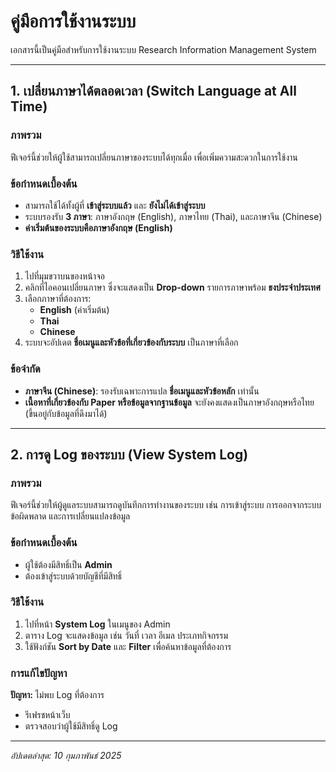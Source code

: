 # คู่มือการใช้งานระบบ

เอกสารนี้เป็นคู่มือสำหรับการใช้งานระบบ Research Information Management System

---

## 1. เปลี่ยนภาษาได้ตลอดเวลา (Switch Language at All Time)

### ภาพรวม
ฟีเจอร์นี้ช่วยให้ผู้ใช้สามารถเปลี่ยนภาษาของระบบได้ทุกเมื่อ เพื่อเพิ่มความสะดวกในการใช้งาน

### ข้อกำหนดเบื้องต้น
- สามารถใช้ได้ทั้งผู้ที่ **เข้าสู่ระบบแล้ว** และ **ยังไม่ได้เข้าสู่ระบบ**
- ระบบรองรับ **3 ภาษา**: ภาษาอังกฤษ (English), ภาษาไทย (Thai), และภาษาจีน (Chinese)
- **ค่าเริ่มต้นของระบบคือภาษาอังกฤษ (English)**

### วิธีใช้งาน
1. ไปที่มุมขวาบนของหน้าจอ
2. คลิกที่ไอคอนเปลี่ยนภาษา ซึ่งจะแสดงเป็น **Drop-down** รายการภาษาพร้อม **ธงประจำประเทศ**
3. เลือกภาษาที่ต้องการ: 
   - **English** (ค่าเริ่มต้น)
   - **Thai**
   - **Chinese**
4. ระบบจะอัปเดต **ชื่อเมนูและหัวข้อที่เกี่ยวข้องกับระบบ** เป็นภาษาที่เลือก

### ข้อจำกัด
- **ภาษาจีน (Chinese)**: รองรับเฉพาะการแปล **ชื่อเมนูและหัวข้อหลัก** เท่านั้น
- **เนื้อหาที่เกี่ยวข้องกับ Paper หรือข้อมูลจากฐานข้อมูล** จะยังคงแสดงเป็นภาษาอังกฤษหรือไทย (ขึ้นอยู่กับข้อมูลที่ดึงมาได้)

<!-- ### การแก้ไขปัญหา
**ปัญหา:** เปลี่ยนภาษาแล้ว แต่ระบบไม่เปลี่ยน
- รีเฟรชหน้าเว็บ
- ล้างแคชและคุกกี้ของเบราว์เซอร์
- ตรวจสอบว่าภาษาที่เลือกได้รับการรองรับ -->

---

## 2. การดู Log ของระบบ (View System Log)

### ภาพรวม
ฟีเจอร์นี้ช่วยให้ผู้ดูแลระบบสามารถดูบันทึกการทำงานของระบบ เช่น การเข้าสู่ระบบ การออกจากระบบ ข้อผิดพลาด และการเปลี่ยนแปลงข้อมูล

### ข้อกำหนดเบื้องต้น
- ผู้ใช้ต้องมีสิทธิ์เป็น **Admin**
- ต้องเข้าสู่ระบบด้วยบัญชีที่มีสิทธิ์

### วิธีใช้งาน
1. ไปที่หน้า **System Log** ในเมนูของ Admin
2. ตาราง Log จะแสดงข้อมูล เช่น วันที่ เวลา อีเมล ประเภทกิจกรรม
3. ใช้ฟังก์ชัน **Sort by Date** และ **Filter** เพื่อค้นหาข้อมูลที่ต้องการ

### การแก้ไขปัญหา
**ปัญหา:** ไม่พบ Log ที่ต้องการ
- รีเฟรชหน้าเว็บ
- ตรวจสอบว่าผู้ใช้มีสิทธิ์ดู Log

---



_อัปเดตล่าสุด: 10 กุมภาพันธ์ 2025_

